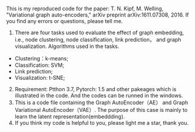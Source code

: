 
  This is my reproduced code for the paper:  T. N. Kipf, M. Welling, "Variational graph auto-encoders," arXiv preprint arXiv:1611.07308, 2016.
If you find any errors or questions, please tell me.

1. There are four tasks used to evaluate the effect of graph embedding, i.e., node clustering, node classification, link prediction， and graph visualization.
   Algorithms used in the tasks.

* Clustering：k-means;
* Classification: SVM;
* Link prediction;
* Visualization: t-SNE;

2. Requirement: Ptthon 3.7, Pytorch: 1.5 and other pakeages which is illustrated in the code. And the codes can be runned in the windows.
3. This is a code file containing the Graph AutoEncoder（AE） and Graph Variational AutoEncoder（VAE）. The purpose of this case is mainly to learn the latent representation(embeddding).
4. If you think my code is helpful to you, please light me a star, thank you.
